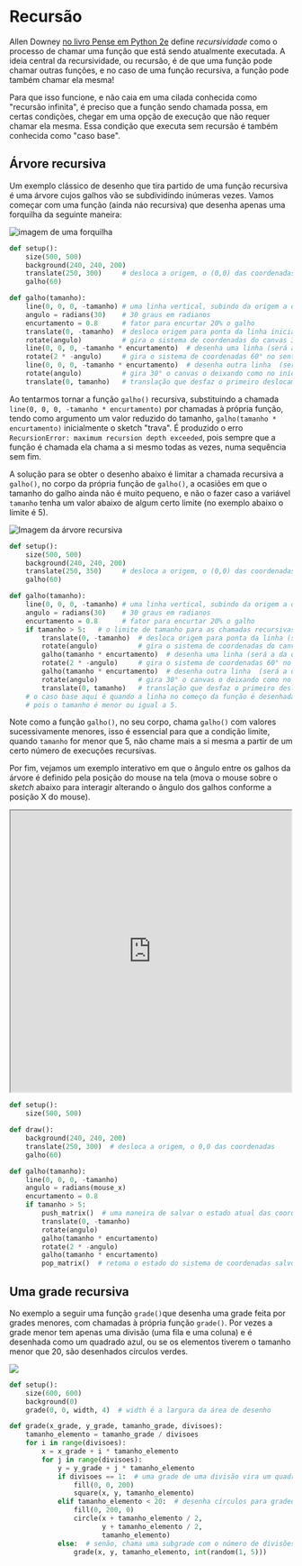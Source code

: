 # Recursão
<!-- thumb para o sumário
![](assets/recursividade-1.png)
-->

Allen Downey [no livro Pense em Python 2e](https://penseallen.github.io/PensePython2e/05-cond-recur.html#termo:recursividade) define *recursividade* como o processo de chamar uma função que está sendo atualmente executada. A ideia central da recursividade, ou recursão, é de que uma função pode chamar outras funções, e no caso de uma função recursiva, a função pode também chamar ela mesma!

Para que isso funcione, e não caia em uma cilada conhecida como "recursão infinita", é preciso que a função sendo chamada possa, em certas condições, chegar em uma opção de execução que não requer chamar ela mesma. Essa condição que executa sem recursão é também conhecida como "caso base".

## Árvore recursiva

Um exemplo clássico de desenho que tira partido de uma função recursiva é uma árvore cujos galhos vão se subdividindo inúmeras vezes. Vamos começar com uma função (ainda náo recursiva) que desenha apenas uma forquilha da seguinte maneira:

![imagem de uma forquilha](assets/recursividade-0.png)

<!-- editor-pyp5js -->
```python
def setup():
    size(500, 500)
    background(240, 240, 200) 
    translate(250, 300)     # desloca a origem, o (0,0) das coordenadas do canvas de desenho
    galho(60)

def galho(tamanho):
    line(0, 0, 0, -tamanho) # uma linha vertical, subindo da origem a distância "tamanho"
    angulo = radians(30)    # 30 graus em radianos
    encurtamento = 0.8      # fator para encurtar 20% o galho
    translate(0, -tamanho)  # desloca origem para ponta da linha inicial (será o centro das rotações)
    rotate(angulo)          # gira o sistema de coordenadas do canvas 30° no sentido anti-horário
    line(0, 0, 0, -tamanho * encurtamento)  # desenha uma linha (será a da direita depois)
    rotate(2 * -angulo)     # gira o sistema de coordenadas 60° no sentido horário
    line(0, 0, 0, -tamanho * encurtamento)  # desenha outra linha  (será a da esquerda depois)
    rotate(angulo)          # gira 30° o canvas o deixando como no início.
    translate(0, tamanho)   # translação que desfaz o primeiro deslocamento da origem desta função


```

Ao tentarmos tornar a função `galho()` recursiva, substituindo a chamada `line(0, 0, 0, -tamanho * encurtamento)` por chamadas à própria função, tendo como argumento um valor reduzido do tamanho, `galho(tamanho * encurtamento)` inicialmente o sketch "trava".  É produzido o erro `RecursionError: maximum recursion depth exceeded`, pois sempre que a função é chamada ela chama a si mesmo todas as vezes, numa sequência sem fim.

A solução para se obter o desenho abaixo é limitar a chamada recursiva a `galho()`, no corpo da própria função de `galho()`, a ocasiões em que o tamanho do galho ainda não é muito pequeno, e não o fazer caso a variável `tamanho` tenha um valor abaixo de algum certo limite (no exemplo abaixo o limite é 5).

![Imagem da árvore recursiva](assets/recursividade-1.png)

<!-- editor-pyp5js -->
```python
def setup():
    size(500, 500)
    background(240, 240, 200) 
    translate(250, 350)     # desloca a origem, o (0,0) das coordenadas do canvas de desenho
    galho(60)

def galho(tamanho):
    line(0, 0, 0, -tamanho) # uma linha vertical, subindo da origem a distância "tamanho"
    angulo = radians(30)    # 30 graus em radianos
    encurtamento = 0.8      # fator para encurtar 20% o galho
    if tamanho > 5:   # o limite de tamanho para as chamadas recursivas!
        translate(0, -tamanho)  # desloca origem para ponta da linha (será o centro das rotações)
        rotate(angulo)          # gira o sistema de coordenadas do canvas 30° no sentido anti-horário
        galho(tamanho * encurtamento)  # desenha uma linha (será a da direita depois)
        rotate(2 * -angulo)     # gira o sistema de coordenadas 60° no sentido horário
        galho(tamanho * encurtamento)  # desenha outra linha  (será a da esquerda depois)
        rotate(angulo)          # gira 30° o canvas o deixando como no início.
        translate(0, tamanho)   # translação que desfaz o primeiro deslocamento da origem desta função
    # o caso base aqui é quando a linha no começo da função é desenhada, mas não os dois subgalhos,
    # pois o tamanho é menor ou igual a 5.
```

Note como a função `galho()`, no seu corpo, chama `galho()` com valores sucessivamente menores, isso é essencial para que a condição limite, quando `tamanho` for menor que 5, não chame mais a si mesma a partir de um certo número de execuções recursivas.

Por fim, vejamos um exemplo interativo em que o ângulo entre os galhos da árvore é definido pela posição do mouse na tela (mova o mouse sobre o _sketch_ abaixo para interagir alterando o ângulo dos galhos conforme a posição X do mouse).

<iframe src="https://abav.lugaralgum.com/sketch-a-day/2019/sketch_191025pybr2019/index.html" width=500 height=500> Exemplo interativo com pyp5js</iframe>

<!-- editor-pyp5js -->
```python
def setup():
    size(500, 500)

def draw():
    background(240, 240, 200)
    translate(250, 300)  # desloca a origem, o 0,0 das coordenadas
    galho(60)

def galho(tamanho):
    line(0, 0, 0, -tamanho)
    angulo = radians(mouse_x)
    encurtamento = 0.8
    if tamanho > 5:
        push_matrix()  # uma maneira de salvar o estado atual das coordenadas, usado em conjunto com `pop_matrix()`
        translate(0, -tamanho)
        rotate(angulo)
        galho(tamanho * encurtamento)
        rotate(2 * -angulo)
        galho(tamanho * encurtamento)
		pop_matrix()  # retoma o estado do sistema de coordenadas salvo por `push_matrix()`
```

## Uma grade recursiva

No exemplo a seguir uma função `grade()`que desenha uma grade feita por grades menores, com chamadas à própria função `grade()`. Por vezes a grade menor tem apenas uma divisão (uma fila e uma coluna) e é desenhada como um quadrado azul, ou se os elementos tiverem o tamanho menor que 20, são desenhados círculos verdes.

![](assets/grade_recursiva.png)

<!-- editor-pyp5js -->
```python
def setup():
    size(600, 600)
    background(0)
    grade(0, 0, width, 4)  # width é a largura da área de desenho

def grade(x_grade, y_grade, tamanho_grade, divisoes):
    tamanho_elemento = tamanho_grade / divisoes
    for i in range(divisoes):
        x = x_grade + i * tamanho_elemento
        for j in range(divisoes):
            y = y_grade + j * tamanho_elemento
            if divisoes == 1:  # uma grade de uma divisão vira um quadrado azul
                fill(0, 0, 200)
                square(x, y, tamanho_elemento)
            elif tamanho_elemento < 20:  # desenha círculos para gradedes pequenas
                fill(0, 200, 0)
                circle(x + tamanho_elemento / 2,
                       y + tamanho_elemento / 2,
                       tamanho_elemento)
            else:  # senão, chama uma subgrade com o número de divisões "sorteadas"
                grade(x, y, tamanho_elemento, int(random(1, 5)))


```


